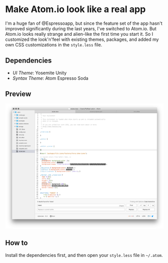 # Make Atom.io look like a real app

I'm a huge fan of @Espressoapp, but since the feature set of the app hasn't improved significantly during the last years, I've switched to Atom.io. But Atom.io looks really strange and alien-like the first time you start it. So I customized the look'n'feel with existing themes, packages, and added my own CSS customizations in the ```style.less``` file.

## Dependencies

- *UI Theme*: Yosemite Unity 
- *Syntax Theme*: Atom Espresso Soda

## Preview

![Preview](https://raw.githubusercontent.com/raffael/Atom.io-Yosemite/master/Preview.png)

## How to

Install the dependencies first, and then open your ```style.less``` file in ```~/.atom```. 